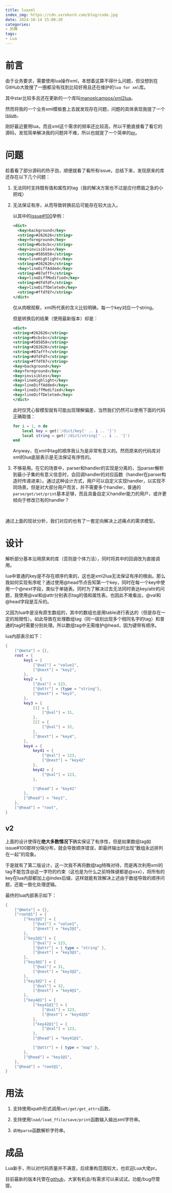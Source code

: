 ```yaml
---
title: luaxml
index_img: https://cdn.sxrekord.com/blog/code.jpg
date: 2024-10-14 15:00:20
categories:
- 折腾
tags:
- Lua
---
```


# 前言

由于业务要求，需要使用lua操作xml，本想着这算不得什么问题，但没想到在GitHub大致搜了一圈都没有找到比较好用且还在维护的`lua for xml`​库。

其中star比较多且还在更新的一个库叫[manoelcampos/xml2lua](https://github.com/manoelcampos/xml2lua)。

然而将我的一个业务xml模板套上去就发现存在问题，问题的具体表现我提了一个[issue](https://github.com/manoelcampos/xml2lua/issues/101)。

刚好最近要用lua，而且xml这个需求的频率还比较高，所以干脆直接看了看它的源码，发现简单解决我的问题并不难，所以也就提了一个简单的[pr](https://github.com/manoelcampos/xml2lua/pull/102)。

# 问题

趁着看了部分源码的热乎劲，顺便就看了看所有issue，总结下来，发现原来的库还存在以下几个问题：

1. 无法同时支持既有值和属性的tag（我的解决方案也不过是应付燃眉之急的小把戏）
2. 无法保证有序，从而导致转换前后可能存在较大出入。

    以其中的[issue#100](https://github.com/manoelcampos/xml2lua/issues/100)举例：

    ```xml
    <dict>
      <key>background</key>
      <string>#262626</string>
      <key>foreground</key>
      <string>#bcbcbc</string>
      <key>invisibles</key>
      <string>#585858</string>
      <key>lineHighlight</key>
      <string>#262626</string>
      <key>lineDiffAdded</key>
      <string>#87afff</string>
      <key>lineDiffModified</key>
      <string>#dfdfdf</string>
      <key>lineDiffDeleted</key>
      <string>#ffdf87</string>
    </dict>
    ```

	仅从肉眼观察，xml所代表的含义比较明确，每一个key对应一个string。

	但是转换后的结果（使用最新版本）却是：

    ```xml
    <dict>
    <string>#262626</string>
    <string>#bcbcbc</string>
    <string>#585858</string>
    <string>#262626</string>
    <string>#87afff</string>
    <string>#dfdfdf</string>
    <string>#ffdf87</string>
    <key>background</key>
    <key>foreground</key>
    <key>invisibles</key>
    <key>lineHighlight</key>
    <key>lineDiffAdded</key>
    <key>lineDiffModified</key>
    <key>lineDiffDeleted</key>
    </dict>
    ```

	此时仅凭心智模型就有可能出现理解偏差，当然我们仍然可以使用下面的代码正确取值：

    ```lua
    for i = 1, n do
        local key = get('/dict/key[' .. i .. ']')
        local string = get('/dict/string[' .. i .. ']')
    end
    ```

	Anyway，在xml中tag的顺序我认为是非常有意义的。然而原来的代码库对xml的lua底层表示是无法保证有序性的。

3. 不够易用。在它的场景中，parser和handler的实现是分离的，当parser解析到最小子集的有意义信息时，会回调handler的对应函数（handler在parser构造时传递进来）。通过这种设计方式，用户可以自定义实现handler，以实现不同场景。但是对大部分用户而言，并不需要多个handler，普通的`parse/get/set/print`​基本足够，而且具备自定义handler能力的用户，或许更倾向于修改已有的handler？

‍

通过上面的现状分析，我们对应的也有了一套定向解决上述痛点的需求模型。

# 设计

解析部分基本沿用原来的库（否则是个体力活），同时将其中的回调改为直接调用。

lua中普通的key是不存在顺序约束的，这也是xml2lua无法保证有序的根由。那么我如何实现有序呢？通过使用@head节点告知第一个key，同时在每一个key中使用一个@next字段，类似于单链表。同时为了解决过去无法同时表达key/attr的问题，我使用@val和@attr分别表示tag的值和属性表。也因此不难看出，@val和@head字段是互斥的。

又因为lua中是没有原生数组的，其中的数组也是用table进行表达的（但是存在一定的局限性）。如此导致在处理数组tag（同一级别出现多个相同名字的tag）和普通的tag时需要分别处理。所以数组tag中无需维护@head，因为键带有顺序。

lua内部表示如下：

```lua
{
    ["@meta"] = {},
    root = {
        key1 = {
            ["@val"] = "value1",
            ["@next"] = "key2",
        },
        key2 = {
            ["@val"] = 123,
            ["@attr"] = {type = "string"},
            ["@next"] = "key3",
        },
        key3 = {
            [1] = {
                ["@val"] = 31,
            },
            [2] = {
                ["@val"] = 32,
            },
            ["@next"] = "key4",
        },
        key4 = {
            key41 = {
                ["@val"] = 123,
                ["@next"] = "key42"
            },
            key42 = {
                ["@val"] = 123,
            },

            ["@head"] = "key41"
        },
        ["@head"] = "key1",
    },
    ["@head"] = "root",
}
```

## v2

上面的设计使得在**绝大多数情况下**确实保证了有序性，但是如果数组tag如issue#100那样分隔分布，就会导致顺序错误，即最终输出时出现“数组永远排列在一起”的现象。

于是就有了第二版设计，这一次我不再将数组tag特殊对待，而是再次利用xml的tag不能包含@这一字符的约束（这也是为什么之前特殊键都是@xxx），将所有的key在lua内部都加上@index后缀，这样就能有效解决上述由于数组导致的顺序问题，还能一致化处理逻辑。

最终的lua内部表示如下：


```lua
{
    ["@meta"] = {},
    ["root@1"] = {
        ["key1@1"] = {
            ["@val"] = "value1",
            ["@next"] = "key2@1",
        },
        ["key2@1"] = {
            ["@val"] = 123,
            ["@attr"] = { type = "string" },
            ["@next"] = "key3@1",
        },
        ["key3@1"] = {
            ["@val"] = 31,
            ["@next"] = "key3@2",
        },
        ["key3@2"] = {
            ["@val"] = 32,
            ["@next"] = "key4@1",
        },
        ["key4@1"] = {
            ["key41@1"] = {
                ["@val"] = 123,
                ["@next"] = "key42@1"
            },
            ["key42@1"] = {
                ["@val"] = 123,
            },
            ["@head"] = "key41@1",

            ["@attr"] = { type = "map" },
        },
        ["@head"] = "key1@1",
    },
    ["@head"] = "root@1",
}
```

# 用法

1. 支持使用xpath形式调用`set/get/get_attrs`​函数。

2. 支持使用`load/load_ffile/save/print`​函数输入输出xml字符串。
3. ​`调用parse`​函数解析字符串。

# 成品

Lua新手，所以对代码质量并不满意，后续重构范围较大，也欢迎Lua大佬pr。

目前最新的版本托管在[github](https://github.com/Crazyokd/luaxml)，大家有机会/有需求可以来试试，功能/bug尽管提。
